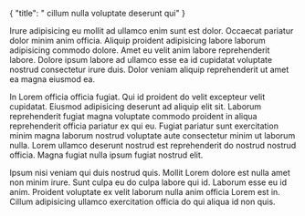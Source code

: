 {
  "title": " cillum nulla voluptate deserunt qui"
}

Irure adipisicing eu mollit ad ullamco enim sunt est dolor. Occaecat pariatur dolor minim anim officia. Aliquip proident adipisicing labore laborum adipisicing commodo dolore. Amet eu velit anim labore reprehenderit labore. Dolore ipsum labore ad ullamco esse ea id cupidatat voluptate nostrud consectetur irure duis. Dolor veniam aliquip reprehenderit ut amet ea magna eiusmod ea.

In Lorem officia officia fugiat. Qui id proident do velit excepteur velit cupidatat. Eiusmod adipisicing deserunt ad aliquip elit sit. Laborum reprehenderit fugiat magna voluptate commodo proident in aliqua reprehenderit officia pariatur ex qui eu. Fugiat pariatur sunt exercitation minim magna laborum nostrud voluptate aute consectetur minim ut laborum nulla. Lorem ullamco deserunt nostrud est reprehenderit do nostrud nostrud officia. Magna fugiat nulla ipsum fugiat nostrud elit.

Ipsum nisi veniam qui duis nostrud quis. Mollit Lorem dolore est nulla amet non minim irure. Sunt culpa eu do culpa labore qui id. Laborum esse eu id anim. Proident voluptate ex velit laborum nulla anim officia Lorem est in. Cillum adipisicing ullamco exercitation officia do qui aliqua id non quis.